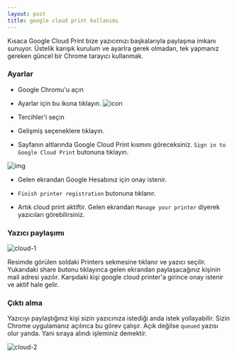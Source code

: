 ```yaml
---
layout: post
title: google cloud print kullanımı
---
```


Kısaca Google Cloud Print bize yazıcımızı başkalarıyla paylaşma imkanı sunuyor.
Üstelik karışık kurulum ve ayarlra gerek olmadan, tek yapmanız gereken güncel
bir Chrome tarayıcı kullanmak.

### Ayarlar

- Google Chromu'u açın

- Ayarlar için bu ikona tıklayın. ![icon](http://www.google.com/help/hc/images/chrome_toolsmenu.gif)

- Tercihler'i seçin

- Gelişmiş seçeneklere tıklayın.

- Sayfanın altlarında Google Cloud Print kısmını göreceksiniz. `Sign in to
  Google Cloud Print` butonuna tıklayın.

![img](http://www.google.com/help/hc/images/cloudprint_1686197_sign_in_en.png)

- Gelen ekrandan Google Hesabınız için onay istenir.

- `Finish printer registration` butonuna tıklanır.

- Artık cloud print aktiftir. Gelen ekrandan `Manage your printer` diyerek
  yazıcıları görebilirsiniz.

### Yazıcı paylaşımı

![cloud-1](http://ecylmz.com/file/cloud-1.png)

Resimde görülen soldaki Printers sekmesine tıklanır ve yazıcı seçilir.
Yukarıdaki share butonu tıklayınca gelen ekrandan paylaşacağınız kişinin mail
adresi yazılır. Karşıdaki kişi google cloud printer'a girince onay istenir ve
aktif hale gelir.

### Çıktı alma

Yazıcıyı paylaştığınız kişi sizin yazıcınıza istediği anda istek yollayabilir.
Sizin Chrome uygulamanız açılınca bu görev çalışır. Açık değilse `queued` yazısı
olur yanda. Yani sıraya alındı işleminiz demektir.

![cloud-2](http://ecylmz.com/file/cloud-2.png)
